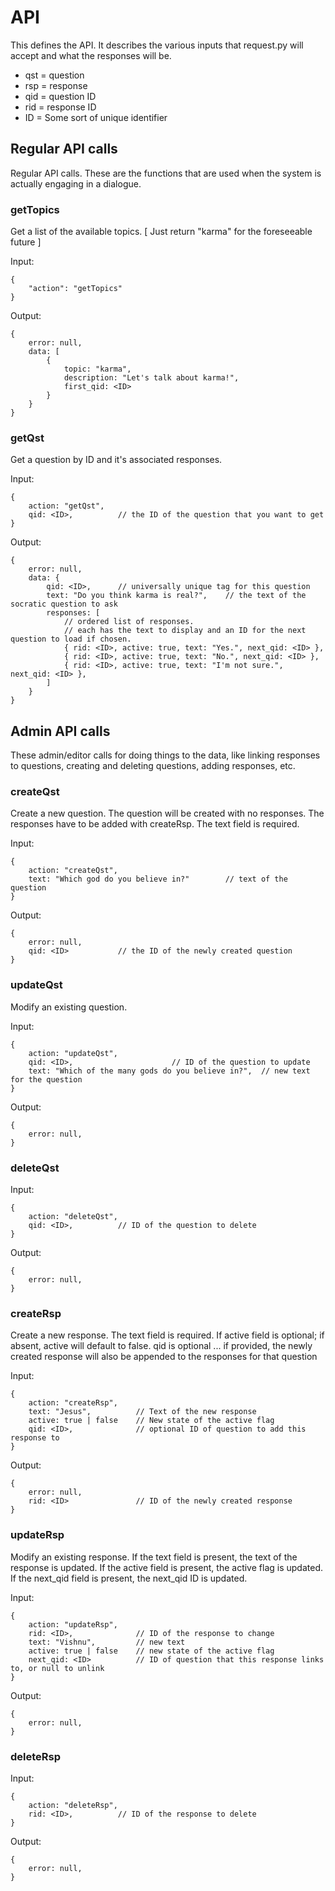 
# API

This defines the API.
It describes the various inputs that request.py will accept and what the responses
will be.

* qst = question
* rsp = response
* qid = question ID
* rid = response ID
* ID = Some sort of unique identifier



## Regular API calls

Regular API calls.
These are the functions that are used when the system is actually engaging in a
dialogue.


### getTopics

Get a list of the available topics.  [ Just return "karma" for the foreseeable future ]

Input:

	{
		"action": "getTopics"
	}

Output:

	{
		error: null,
		data: [
			{
				topic: "karma",	
				description: "Let's talk about karma!",
				first_qid: <ID>
			}
		}
	}


### getQst

Get a question by ID and it's associated responses.

Input:

	{
		action: "getQst",
		qid: <ID>,			// the ID of the question that you want to get
	}

Output:

	{
		error: null,
		data: {
			qid: <ID>,		// universally unique tag for this question
			text: "Do you think karma is real?",	// the text of the socratic question to ask
			responses: [	
				// ordered list of responses.
				// each has the text to display and an ID for the next question to load if chosen.
				{ rid: <ID>, active: true, text: "Yes.", next_qid: <ID> },
				{ rid: <ID>, active: true, text: "No.", next_qid: <ID> },
				{ rid: <ID>, active: true, text: "I'm not sure.", next_qid: <ID> },
			]
		}
	}


## Admin API calls

These admin/editor calls for doing things to the data, like linking responses to questions, 
creating and deleting questions, adding responses, etc.


### createQst

Create a new question.
The question will be created with no responses.
The responses have to be added with createRsp.
The text field is required.

Input:

	{
		action: "createQst",
		text: "Which god do you believe in?"		// text of the question
	}

Output:

	{
		error: null,
		qid: <ID>			// the ID of the newly created question
	}


### updateQst

Modify an existing question.

Input:

	{
		action: "updateQst",
		qid: <ID>,						// ID of the question to update
		text: "Which of the many gods do you believe in?",	// new text for the question
	}

Output:

	{
		error: null,
	}


### deleteQst

Input:

	{
		action: "deleteQst",
		qid: <ID>,			// ID of the question to delete
	}

Output:

	{
		error: null,
	}


### createRsp

Create a new response.
The text field is required.
If active field is optional; if absent, active will default to false.
qid is optional ... if provided, the newly created response will also
be appended to the responses for that question

Input:

	{
		action: "createRsp",
		text: "Jesus",			// Text of the new response
		active: true | false	// New state of the active flag
		qid: <ID>,				// optional ID of question to add this response to
	}

Output:

	{
		error: null,
		rid: <ID>				// ID of the newly created response
	}


### updateRsp

Modify an existing response.
If the text field is present, the text of the response is updated.
If the active field is present, the active flag is updated.
If the next_qid field is present, the next_qid ID is updated.

Input:

	{
		action: "updateRsp",
		rid: <ID>,				// ID of the response to change
		text: "Vishnu",			// new text
		active: true | false	// new state of the active flag
		next_qid: <ID>			// ID of question that this response links to, or null to unlink
	}

Output:

	{
		error: null,
	}


### deleteRsp

Input:

	{
		action: "deleteRsp",
		rid: <ID>,			// ID of the response to delete
	}

Output:

	{
		error: null,
	}


